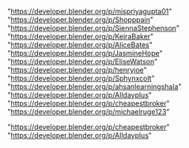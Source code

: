 "https://developer.blender.org/p/mispriyagupta01"
"https://developer.blender.org/p/Shopppain"
"https://developer.blender.org/p/SiennaStephenson"
"https://developer.blender.org/p/KeiraBaker"
"https://developer.blender.org/p/AliceBates"
"https://developer.blender.org/p/JasmineHope"
"https://developer.blender.org/p/EliseWatson"
"https://developer.blender.org/p/henryjoe"
"https://developer.blender.org/p/Sphynxcolt"
"https://developer.blender.org/p/ahsanlearningshala"
"https://developer.blender.org/p/Alldayplus"
"https://developer.blender.org/p/cheapestbroker"
"https://developer.blender.org/p/michaelruge123"
 
"https://developer.blender.org/p/cheapestbroker"
"https://developer.blender.org/p/Alldayplus"
 

